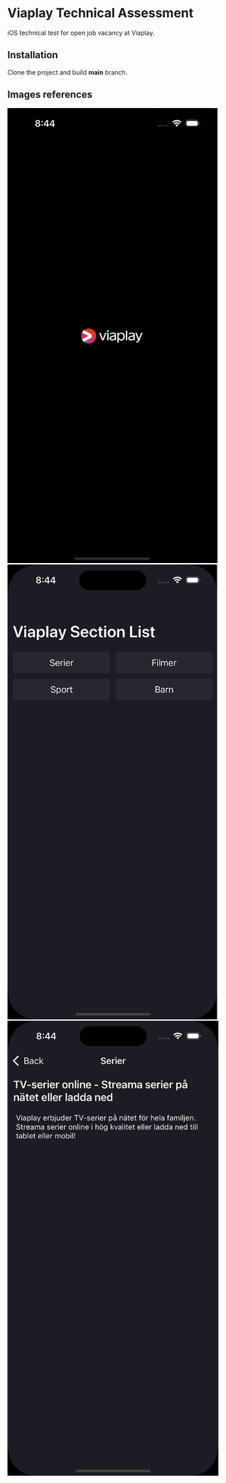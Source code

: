 # Viaplay Technical Assessment

iOS technical test for open job vacancy at Viaplay.

## Installation

Clone the project and build **main** branch.

## Images references
![](./SampleImages/1.png)
![](./SampleImages/2.png)
![](./SampleImages/3.png)
